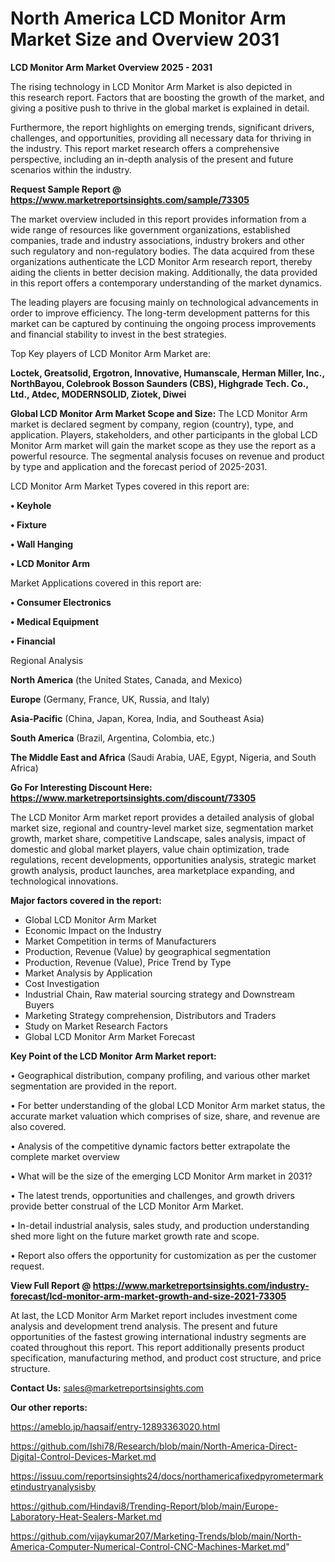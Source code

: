 # North America LCD Monitor Arm Market Size and Overview 2031

<Strong> LCD Monitor Arm Market Overview 2025 - 2031</strong>

The rising technology in LCD Monitor Arm Market is also depicted in this research report. Factors that are boosting the growth of the market, and giving a positive push to thrive in the global market is explained in detail.

Furthermore, the report highlights on emerging trends, significant drivers, challenges, and opportunities, providing all necessary data for thriving in the industry. This report market research offers a comprehensive perspective, including an in-depth analysis of the present and future scenarios within the industry.

<strong>Request Sample Report @ <a href=https://www.marketreportsinsights.com/sample/73305>https://www.marketreportsinsights.com/sample/73305</a></strong>

The market overview included in this report provides information from a wide range of resources like government organizations, established companies, trade and industry associations, industry brokers and other such regulatory and non-regulatory bodies. The data acquired from these organizations authenticate the LCD Monitor Arm research report, thereby aiding the clients in better decision making. Additionally, the data provided in this report offers a contemporary understanding of the market dynamics.

The leading players are focusing mainly on technological advancements in order to improve efficiency. The long-term development patterns for this market can be captured by continuing the ongoing process improvements and financial stability to invest in the best strategies.

Top Key players of LCD Monitor Arm Market are:

<strong>Loctek, Greatsolid, Ergotron, Innovative, Humanscale, Herman Miller, Inc., NorthBayou, Colebrook Bosson Saunders (CBS), Highgrade Tech. Co., Ltd., Atdec, MODERNSOLID, Ziotek, Diwei</strong>

<strong><b>Global LCD Monitor Arm Market Scope and Size:</b></strong>
The LCD Monitor Arm market is declared segment by company, region (country), type, and application. Players, stakeholders, and other participants in the global LCD Monitor Arm market will gain the market scope as they use the report as a powerful resource. The segmental analysis focuses on revenue and product by type and application and the forecast period of 2025-2031.

LCD Monitor Arm Market Types covered in this report are:

<strong>• Keyhole

• Fixture

• Wall Hanging

• LCD Monitor Arm</strong>

Market Applications covered in this report are:

<strong>• Consumer Electronics

• Medical Equipment

• Financial</strong> 

Regional Analysis

<strong>North America</strong> (the United States, Canada, and Mexico)

<strong>Europe</strong> (Germany, France, UK, Russia, and Italy)

<strong>Asia-Pacific</strong> (China, Japan, Korea, India, and Southeast Asia)

<strong>South America</strong> (Brazil, Argentina, Colombia, etc.)

<strong>The Middle East and Africa</strong> (Saudi Arabia, UAE, Egypt, Nigeria, and South Africa)

<strong>Go For Interesting Discount Here: <a href=https://www.marketreportsinsights.com/discount/73305>https://www.marketreportsinsights.com/discount/73305</a></strong>

The LCD Monitor Arm market report provides a detailed analysis of global market size, regional and country-level market size, segmentation market growth, market share, competitive Landscape, sales analysis, impact of domestic and global market players, value chain optimization, trade regulations, recent developments, opportunities analysis, strategic market growth analysis, product launches, area marketplace expanding, and technological innovations.

<strong><b>Major factors covered in the report:</b></strong>
<ul>
  <li>Global LCD Monitor Arm Market </li>
  <li>Economic Impact on the Industry</li>
  <li>Market Competition in terms of Manufacturers</li>
  <li>Production, Revenue (Value) by geographical segmentation</li>
  <li>Production, Revenue (Value), Price Trend by Type</li>
  <li>Market Analysis by Application</li>
  <li>Cost Investigation</li>
  <li>Industrial Chain, Raw material sourcing strategy and Downstream Buyers</li>
  <li>Marketing Strategy comprehension, Distributors and Traders</li>
  <li>Study on Market Research Factors</li>
  <li>Global LCD Monitor Arm Market Forecast</li>
</ul>

<strong><b>Key Point of the LCD Monitor Arm Market report:</b></strong>

• Geographical distribution, company profiling, and various other market segmentation are provided in the report.

• For better understanding of the global LCD Monitor Arm market status, the accurate market valuation which comprises of size, share, and revenue are also covered.

• Analysis of the competitive dynamic factors better extrapolate the complete market overview

• What will be the size of the emerging LCD Monitor Arm market in 2031?

• The latest trends, opportunities and challenges, and growth drivers provide better construal of the LCD Monitor Arm Market.

• In-detail industrial analysis, sales study, and production understanding shed more light on the future market growth rate and scope.

• Report also offers the opportunity for customization as per the customer request.

<strong><b>View Full Report @ <a href=https://www.marketreportsinsights.com/industry-forecast/lcd-monitor-arm-market-growth-and-size-2021-73305>https://www.marketreportsinsights.com/industry-forecast/lcd-monitor-arm-market-growth-and-size-2021-73305</a></b></strong>


At last, the LCD Monitor Arm Market report includes investment come analysis and development trend analysis. The present and future opportunities of the fastest growing international industry segments are coated throughout this report. This report additionally presents product specification, manufacturing method, and product cost structure, and price structure.

<strong>Contact Us:</strong>
sales@marketreportsinsights.com

<strong>Our other reports:</strong>

<a href=https://ameblo.jp/haqsaif/entry-12893363020.html>https://ameblo.jp/haqsaif/entry-12893363020.html</a>

<a href=https://github.com/Ishi78/Research/blob/main/North-America-Direct-Digital-Control-Devices-Market.md>https://github.com/Ishi78/Research/blob/main/North-America-Direct-Digital-Control-Devices-Market.md</a>

<a href=https://issuu.com/reportsinsights24/docs/northamericafixedpyrometermarketindustryanalysisby>https://issuu.com/reportsinsights24/docs/northamericafixedpyrometermarketindustryanalysisby</a>

<a href=https://github.com/Hindavi8/Trending-Report/blob/main/Europe-Laboratory-Heat-Sealers-Market.md>https://github.com/Hindavi8/Trending-Report/blob/main/Europe-Laboratory-Heat-Sealers-Market.md</a>

<a href=https://github.com/vijaykumar207/Marketing-Trends/blob/main/North-America-Computer-Numerical-Control-CNC-Machines-Market.md>https://github.com/vijaykumar207/Marketing-Trends/blob/main/North-America-Computer-Numerical-Control-CNC-Machines-Market.md</a>"
